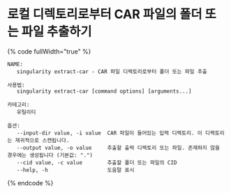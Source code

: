 # 로컬 디렉토리로부터 CAR 파일의 폴더 또는 파일 추출하기

{% code fullWidth="true" %}
```
NAME:
   singularity extract-car - CAR 파일 디렉토리로부터 폴더 또는 파일 추출

사용법:
   singularity extract-car [command options] [arguments...]

카테고리:
   유틸리티

옵션:
   --input-dir value, -i value  CAR 파일이 들어있는 입력 디렉토리. 이 디렉토리는 재귀적으로 스캔됩니다.
   --output value, -o value     추출할 출력 디렉토리 또는 파일. 존재하지 않을 경우에는 생성됩니다 (기본값: ".")
   --cid value, -c value        추출할 폴더 또는 파일의 CID
   --help, -h                   도움말 표시
```
{% endcode %}